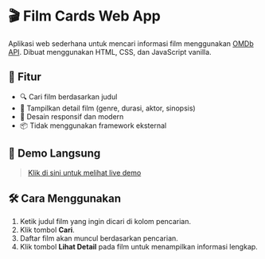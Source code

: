 # 🎬 Film Cards Web App

Aplikasi web sederhana untuk mencari informasi film menggunakan [OMDb API](http://www.omdbapi.com/). Dibuat menggunakan HTML, CSS, dan JavaScript vanilla.

## 🚀 Fitur

- 🔍 Cari film berdasarkan judul
- 📝 Tampilkan detail film (genre, durasi, aktor, sinopsis)
- 📱 Desain responsif dan modern
- 📦 Tidak menggunakan framework eksternal

## 🧪 Demo Langsung

> [Klik di sini untuk melihat live demo](https://ilhamnurramdani.github.io/movie-search-app/)  


## 🛠️ Cara Menggunakan

1. Ketik judul film yang ingin dicari di kolom pencarian.
2. Klik tombol **Cari**.
3. Daftar film akan muncul berdasarkan pencarian.
4. Klik tombol **Lihat Detail** pada film untuk menampilkan informasi lengkap.


